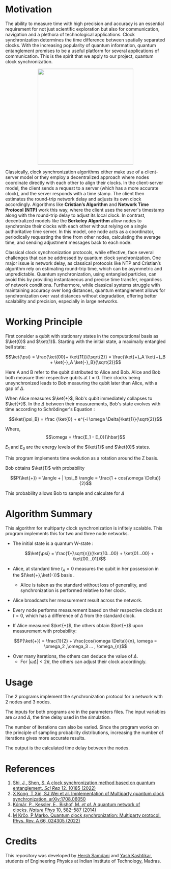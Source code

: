 # Motivation
The ability to measure time with high precision and accuracy is an essential requirement for not just scientific exploration but also for communication, navigation and a plethora of technological applications. 
Clock synchronization determines the time difference between spatially separated clocks. 
With the increasing popularity of quantum information, quantum entanglement promises to be a useful platform for several applications of communication. This is the spirit that we apply to our project, quantum clock synchronization.

<p align="center">
  <img src="https://github.com/user-attachments/assets/4e65181d-a7fb-40cb-b565-21c4a80e8e18" width = 300/>
</p>

Classically, clock synchronization algorithms either make use of a client-server model or they employ a decentralized approach where nodes coordinate directly with each other to align their clocks. In the client-server model, the client sends a request to a server (which has a more accurate clock), and the server responds with a time stamp. The client then estimates the round-trip network delay and adjusts its own clock accordingly. Algorithms like **Cristian’s Algorithm** and **Network Time Protocol (NTP)** work this way, where the client uses the server's timestamp along with the round-trip delay to adjust its local clock. In contrast, decentralized models like the **Berkeley Algorithm** allow nodes to synchronize their clocks with each other without relying on a single authoritative time server. In this model, one node acts as a coordinator, periodically requesting the time from other nodes, calculating the average time, and sending adjustment messages back to each node.

Classical clock synchronization protocols, while effective, face several challenges that can be addressed by quantum clock synchronization. One major issue is network delay, as classical protocols like NTP and Cristian’s algorithm rely on estimating round-trip time, which can be asymmetric and unpredictable. Quantum synchronization, using entangled particles, can avoid this by providing instantaneous and precise time transfer, regardless of network conditions. Furthermore, while classical systems struggle with maintaining accuracy over long distances, quantum entanglement allows for synchronization over vast distances without degradation, offering better scalability and precision, especially in large networks. 

# Working Principle
First consider a qubit with stationary states in the computational basis as $\ket{0}$ and $\ket{1}$. 
Starting with the initial state, a maximally entangled bell state:

$$\ket{\psi} = \frac{\ket{00}+ \ket{11}}{\sqrt{2}} = \frac{\ket{+}_A \ket{+}_B + \ket{-}_A \ket{-}_B}{\sqrt{2}}$$  

Here A and B refer to the qubit distributed to Alice and Bob. Alice and Bob both measure their respective qubits at $t=0$. Their clocks being unsynchronized leads to Bob measuring the qubit later than Alice, with a gap of $\Delta$.


When Alice measures $\ket{+}$, Bob's qubit immediately collapses to $\ket{+}$. In the $\Delta$ between their measurements, Bob's state evolves with time according to Schrödinger's Equation : 

$$\ket{\psi_B} = \frac {\ket{0} + e^{-i \omega \Delta}\ket{1}}{\sqrt{2}}$$  

Where, $$\omega = \frac{E_1 - E_0}{\hbar}$$

$E_1$ and $E_0$ are the energy levels of the $\ket{1}$ and $\ket{0}$ states.  


This program implements time evolution as a rotation around the Z basis.


Bob obtains $\ket{1}$ with probability

$$P(\ket{+}) = \langle + | \psi_B \rangle = \frac{1 + cos(\omega \Delta)}{2}$$  

This probability allows Bob to sample and calculate for $\Delta$

# Algorithm Summary
This algorithm for multiparty clock synchronization is infitely scalable. This program implements this for two and three node networks.
* The initial state is a quantum W-state :

  $$\ket{\psi} = \frac{1}{\sqrt{n}}(\ket{10...00} + \ket{01...00} + \ket{00...01})$$
* Alice, at standard time $t_A = 0$ measures the qubit in her possession in the $(\ket{+},\ket{-})$ basis .
  - Alice is taken as the standard without loss of generality, and synchronization is performed relative to her clock.
* Alice broadcasts her measurement result across the network.
* Every node performs measurement based on their respective clocks at $t=0$, which has a difference of $\Delta$ from the standard clock.
* If Alice measured $\ket{+}$, the others obtain $\ket{+}$ upon measurement with probability:

$$P(\ket{+}) = \frac{1}{2} + \frac{cos(\omega \Delta)}{n}, \omega = \omega_2 ,\omega_3 ... , \omega_{n}$$
* Over many iterations, the others can deduce the value of $\Delta$.
  - For $|\omega \Delta|<2 \pi$, the others can adjust their clock accordingly.

# Usage
The 2 programs implement the synchronization protocol for a network with 2 nodes and 3 nodes.

The inputs for both programs are in the parameters files. The input variables are $\omega$ and $\Delta$, the time delay used in the simulation.

The number of iterations can also be varied. Since the program works on the principle of sampling probability distributions, increasing the number of iterations gives more accurate results.

The output is the calculated time delay between the nodes.

# References
1. [Shi, J., Shen, S. A clock synchronization method based on quantum entanglement. _Sci Rep_ 12, 10185 (2022)](https://www.nature.com/articles/s41598-022-14087-z)  
2. [X Kong, T Xin, SJ Wei et al. Implementation of Multiparty quantum clock synchronization. arXiv:1708.06050](https://arxiv.org/abs/1708.06050)   
3. [Kómár, P., Kessler, E., Bishof, M. _et al._ A quantum network of clocks. _Nature Phys_ 10, 582–587 (2014)](https://www.nature.com/articles/nphys3000)   
4. [M Krčo, P Marko. Quantum clock synchronization: Multiparty protocol. Phys. Rev. A 66, 024305 (2022)](https://journals.aps.org/pra/abstract/10.1103/PhysRevA.66.024305)   

# Credits
This repository was developed by [Hersh Samdani](https://github.com/hershsam) and [Yash Kashtikar](https://github.com/YashKash63), students of Engineering Physics at Indian Institute of Technology, Madras.
